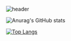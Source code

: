 <!-- ### Hi there 👋
**chaehyeon7/chaehyeon7** is a ✨ _special_ ✨ repository because its `README.md` (this file) appears on your GitHub profile.
Here are some ideas to get you started:
- 🔭 I’m currently working on ...
- 🌱 I’m currently learning ...
- 👯 I’m looking to collaborate on ...
- 🤔 I’m looking for help with ...
- 💬 Ask me about ...
- 📫 How to reach me: ...
- 😄 Pronouns: ...
- ⚡ Fun fact: ... -->
<!-- ![header](https://capsule-render.vercel.app/api?type=wave&color=gradient&height=300&section=header&text=HELLO%20&fontSize=90) -->
![header](https://capsule-render.vercel.app/api?type=rect&height=200&text=Stroke%20Test&fontAlign=70&stroke=00FF00&strokeWidth=3)


![Anurag's GitHub stats](https://github-readme-stats.vercel.app/api?username=chaehyeon7&show_icons=true&gruvbox_light)

[![Top Langs](https://github-readme-stats.vercel.app/api/top-langs/?username=chaehyeon7&layout=compact)](https://https://github.com/chaehyeon7/github-readme-stats)
